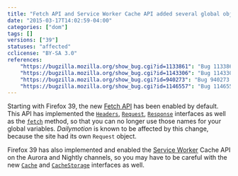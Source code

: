 ```yaml
---
title: "Fetch API and Service Worker Cache API added several global objects"
date: "2015-03-17T14:02:59-04:00"
categories: ["dom"]
tags: []
versions: ["39"]
statuses: "affected"
cclicense: "BY-SA 3.0"
references:
    "https://bugzilla.mozilla.org/show_bug.cgi?id=1133861": "Bug 1133861 - Enable the Fetch API by default"
    "https://bugzilla.mozilla.org/show_bug.cgi?id=1143306": "Bug 1143306 - Missing contents of http://www.dailymotion.com/video/"
    "https://bugzilla.mozilla.org/show_bug.cgi?id=940273": "Bug 940273 - Implement Cache and CacheStorage for ServiceWorkers"
    "https://bugzilla.mozilla.org/show_bug.cgi?id=1146557": "Bug 1146557 - enable Service Worker Cache pref for non-release builds"
---
```

Starting with Firefox 39, the new [Fetch API](https://developer.mozilla.org/en-US/docs/Web/API/Fetch_API) has been enabled by default. This API has implemented the [`Headers`](https://developer.mozilla.org/en-US/docs/Web/API/Headers), [`Request`](https://developer.mozilla.org/en-US/docs/Web/API/Request), [`Response`](https://developer.mozilla.org/en-US/docs/Web/API/Response) interfaces as well as the [`fetch`](https://developer.mozilla.org/en-US/docs/Web/API/GlobalFetch/fetch) method, so that you can no longer use those names for your global variables. *Dailymotion* is known to be affected by this change, because the site had its own `Request` object.

Firefox 39 has also implemented and enabled the [Service Worker](https://developer.mozilla.org/en-US/docs/Web/API/ServiceWorker_API) Cache API on the Aurora and Nightly channels, so you may have to be careful with the new [`Cache`](https://developer.mozilla.org/en-US/docs/Web/API/Cache) and [`CacheStorage`](https://developer.mozilla.org/en-US/docs/Web/API/CacheStorage) interfaces as well.
